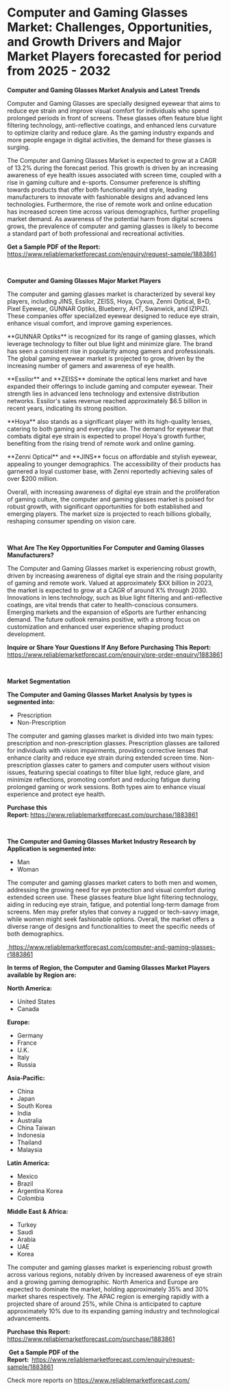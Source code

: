 <p><h1>Computer and Gaming Glasses Market: Challenges, Opportunities, and Growth Drivers and Major Market Players forecasted for period from 2025 - 2032</h1></p><p><strong>Computer and Gaming Glasses Market Analysis and Latest Trends</strong></p>
<p><p>Computer and Gaming Glasses are specially designed eyewear that aims to reduce eye strain and improve visual comfort for individuals who spend prolonged periods in front of screens. These glasses often feature blue light filtering technology, anti-reflective coatings, and enhanced lens curvature to optimize clarity and reduce glare. As the gaming industry expands and more people engage in digital activities, the demand for these glasses is surging.</p><p>The Computer and Gaming Glasses Market is expected to grow at a CAGR of 13.2% during the forecast period. This growth is driven by an increasing awareness of eye health issues associated with screen time, coupled with a rise in gaming culture and e-sports. Consumer preference is shifting towards products that offer both functionality and style, leading manufacturers to innovate with fashionable designs and advanced lens technologies. Furthermore, the rise of remote work and online education has increased screen time across various demographics, further propelling market demand. As awareness of the potential harm from digital screens grows, the prevalence of computer and gaming glasses is likely to become a standard part of both professional and recreational activities.</p></p>
<p><strong>Get a Sample PDF of the Report:&nbsp;</strong> <a href="https://www.reliablemarketforecast.com/enquiry/request-sample/1883861?utm_campaign=2210&utm_medium=2&utm_source=Github&utm_content=ia&utm_term=09022025&utm_id=computer-and-gaming-glasses">https://www.reliablemarketforecast.com/enquiry/request-sample/1883861</a></p>
<p>&nbsp;</p>
<p><strong>Computer and Gaming Glasses Major Market Players</strong></p>
<p><p>The computer and gaming glasses market is characterized by several key players, including JINS, Essilor, ZEISS, Hoya, Cyxus, Zenni Optical, B+D, Pixel Eyewear, GUNNAR Optiks, Blueberry, AHT, Swanwick, and IZIPIZI. These companies offer specialized eyewear designed to reduce eye strain, enhance visual comfort, and improve gaming experiences.</p><p>**GUNNAR Optiks** is recognized for its range of gaming glasses, which leverage technology to filter out blue light and minimize glare. The brand has seen a consistent rise in popularity among gamers and professionals. The global gaming eyewear market is projected to grow, driven by the increasing number of gamers and awareness of eye health.</p><p>**Essilor** and **ZEISS** dominate the optical lens market and have expanded their offerings to include gaming and computer eyewear. Their strength lies in advanced lens technology and extensive distribution networks. Essilor's sales revenue reached approximately $6.5 billion in recent years, indicating its strong position.</p><p>**Hoya** also stands as a significant player with its high-quality lenses, catering to both gaming and everyday use. The demand for eyewear that combats digital eye strain is expected to propel Hoya's growth further, benefiting from the rising trend of remote work and online gaming.</p><p>**Zenni Optical** and **JINS** focus on affordable and stylish eyewear, appealing to younger demographics. The accessibility of their products has garnered a loyal customer base, with Zenni reportedly achieving sales of over $200 million.</p><p>Overall, with increasing awareness of digital eye strain and the proliferation of gaming culture, the computer and gaming glasses market is poised for robust growth, with significant opportunities for both established and emerging players. The market size is projected to reach billions globally, reshaping consumer spending on vision care.</p></p>
<p>&nbsp;</p>
<p><strong>What Are The Key Opportunities For Computer and Gaming Glasses Manufacturers?</strong></p>
<p><p>The Computer and Gaming Glasses market is experiencing robust growth, driven by increasing awareness of digital eye strain and the rising popularity of gaming and remote work. Valued at approximately $XX billion in 2023, the market is expected to grow at a CAGR of around X% through 2030. Innovations in lens technology, such as blue light filtering and anti-reflective coatings, are vital trends that cater to health-conscious consumers. Emerging markets and the expansion of eSports are further enhancing demand. The future outlook remains positive, with a strong focus on customization and enhanced user experience shaping product development.</p></p>
<p><strong>Inquire or Share Your Questions If Any Before Purchasing This Report:</strong> <a href="https://www.reliablemarketforecast.com/enquiry/pre-order-enquiry/1883861?utm_campaign=2210&utm_medium=2&utm_source=Github&utm_content=ia&utm_term=09022025&utm_id=computer-and-gaming-glasses">https://www.reliablemarketforecast.com/enquiry/pre-order-enquiry/1883861</a></p>
<p>&nbsp;</p>
<p><strong>Market Segmentation</strong></p>
<p><strong>The Computer and Gaming Glasses Market Analysis by types is segmented into:</strong></p>
<p><ul><li>Prescription</li><li>Non-Prescription</li></ul></p>
<p><p>The computer and gaming glasses market is divided into two main types: prescription and non-prescription glasses. Prescription glasses are tailored for individuals with vision impairments, providing corrective lenses that enhance clarity and reduce eye strain during extended screen time. Non-prescription glasses cater to gamers and computer users without vision issues, featuring special coatings to filter blue light, reduce glare, and minimize reflections, promoting comfort and reducing fatigue during prolonged gaming or work sessions. Both types aim to enhance visual experience and protect eye health.</p></p>
<p><strong>Purchase this Report:&nbsp;</strong><a href="https://www.reliablemarketforecast.com/purchase/1883861?utm_campaign=2210&utm_medium=2&utm_source=Github&utm_content=ia&utm_term=09022025&utm_id=computer-and-gaming-glasses">https://www.reliablemarketforecast.com/purchase/1883861</a></p>
<p>&nbsp;</p>
<p><strong>The Computer and Gaming Glasses Market Industry Research by Application is segmented into:</strong></p>
<p><ul><li>Man</li><li>Woman</li></ul></p>
<p><p>The computer and gaming glasses market caters to both men and women, addressing the growing need for eye protection and visual comfort during extended screen use. These glasses feature blue light filtering technology, aiding in reducing eye strain, fatigue, and potential long-term damage from screens. Men may prefer styles that convey a rugged or tech-savvy image, while women might seek fashionable options. Overall, the market offers a diverse range of designs and functionalities to meet the specific needs of both demographics.</p></p>
<p><a href="https://www.reliablemarketforecast.com/computer-and-gaming-glasses-r1883861?utm_campaign=2210&utm_medium=2&utm_source=Github&utm_content=ia&utm_term=09022025&utm_id=computer-and-gaming-glasses">&nbsp;https://www.reliablemarketforecast.com/computer-and-gaming-glasses-r1883861</a></p>
<p><strong>In terms of Region, the Computer and Gaming Glasses Market Players available by Region are:</strong></p>
<p>
    <p> <strong> North America: </strong>
        <ul>
            <li>United States</li>
            <li>Canada</li>
        </ul>
        </p> 
    <p> <strong> Europe: </strong>
        <ul>
            <li>Germany</li>
            <li>France</li>
            <li>U.K.</li>
            <li>Italy</li>
            <li>Russia</li>
        </ul>
        </p> 
    <p> <strong> Asia-Pacific: </strong>
        <ul>
            <li>China</li>
            <li>Japan</li>
            <li>South Korea</li>
            <li>India</li>
            <li>Australia</li>
            <li>China Taiwan</li>
            <li>Indonesia</li>
            <li>Thailand</li>
            <li>Malaysia</li>
        </ul>
        </p> 
    <p> <strong> Latin America: </strong>
        <ul>
            <li>Mexico</li>
            <li>Brazil</li>
            <li>Argentina Korea</li>
            <li>Colombia</li>
        </ul>
        </p> 
    <p> <strong> Middle East & Africa: </strong>
        <ul>
            <li>Turkey</li>
            <li>Saudi</li>
            <li>Arabia</li>
            <li>UAE</li>
            <li>Korea</li>
        </ul>
    </p>
    </p>
<p><p>The computer and gaming glasses market is experiencing robust growth across various regions, notably driven by increased awareness of eye strain and a growing gaming demographic. North America and Europe are expected to dominate the market, holding approximately 35% and 30% market shares respectively. The APAC region is emerging rapidly with a projected share of around 25%, while China is anticipated to capture approximately 10% due to its expanding gaming industry and technological advancements.</p></p>
<p><strong>Purchase this Report: </strong><a href="https://www.reliablemarketforecast.com/purchase/1883861?utm_campaign=2210&utm_medium=2&utm_source=Github&utm_content=ia&utm_term=09022025&utm_id=computer-and-gaming-glasses">https://www.reliablemarketforecast.com/purchase/1883861</a></p>
<p>&nbsp;<strong>Get a Sample PDF of the Report:&nbsp;&nbsp;</strong><a href="https://www.reliablemarketforecast.com/enquiry/request-sample/1883861?utm_campaign=2210&utm_medium=2&utm_source=Github&utm_content=ia&utm_term=09022025&utm_id=computer-and-gaming-glasses">https://www.reliablemarketforecast.com/enquiry/request-sample/1883861</a></p>
<p><strong></strong></p>
<p>Check more reports on <a href="https://www.reliablemarketforecast.com/?utm_campaign=2210&utm_medium=2&utm_source=Github&utm_content=ia&utm_term=09022025&utm_id=computer-and-gaming-glasses">https://www.reliablemarketforecast.com/</a></p>